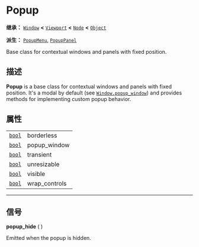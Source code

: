 <!-- ⚠ 请勿编辑本文件 ⚠ -->
<!-- 本文档使用脚本从 WeDot 引擎源码仓库生成。 -->
<!-- 生成脚本：https://github.com/WeDot-Engine/WeDot/tree/4.3/doc/tools/make_md.py； -->
<!-- 原文件：https://github.com/WeDot-Engine/WeDot/tree/4.3/doc/classes/Popup.xml。 -->

<div id="_class_popup"></div>

# Popup

**继承：** [`Window`](class_window.md) **<** [`Viewport`](class_viewport.md) **<** [`Node`](class_node.md) **<** [`Object`](class_object.md)

**派生：** [`PopupMenu`](class_popupmenu.md), [`PopupPanel`](class_popuppanel.md)

Base class for contextual windows and panels with fixed position.

## 描述

**Popup** is a base class for contextual windows and panels with fixed position. It's a modal by default (see [`Window.popup_window`](#class_window_property_popup_window)) and provides methods for implementing custom popup behavior.

## 属性

|||
|:-:|:--|
| [`bool`](class_bool.md) | borderless    | ``true`` (overrides [`Window`](#class_window_property_borderless))    |
| [`bool`](class_bool.md) | popup_window  | ``true`` (overrides [`Window`](#class_window_property_popup_window))  |
| [`bool`](class_bool.md) | transient     | ``true`` (overrides [`Window`](#class_window_property_transient))     |
| [`bool`](class_bool.md) | unresizable   | ``true`` (overrides [`Window`](#class_window_property_unresizable))   |
| [`bool`](class_bool.md) | visible       | ``false`` (overrides [`Window`](#class_window_property_visible))      |
| [`bool`](class_bool.md) | wrap_controls | ``true`` (overrides [`Window`](#class_window_property_wrap_controls)) |

<!-- rst-class:: classref-section-separator -->

---

## 信号

<div id="_class_class_popup_signal_popup_hide"></div>

**popup_hide** ( ) <div id="class_popup_signal_popup_hide"></div>

Emitted when the popup is hidden.

[^virtual]: 本方法通常需要用户覆盖才能生效。
[^const]: 本方法无副作用，不会修改该实例的任何成员变量。
[^vararg]: 本方法除了能接受在此处描述的参数外，还能够继续接受任意数量的参数。
[^constructor]: 本方法用于构造某个类型。
[^static]: 调用本方法无需实例，可直接使用类名进行调用。
[^operator]: 本方法描述的是使用本类型作为左操作数的有效运算符。
[^bitfield]: 这个值是由下列位标志构成位掩码的整数。
[^void]: 无返回值。
